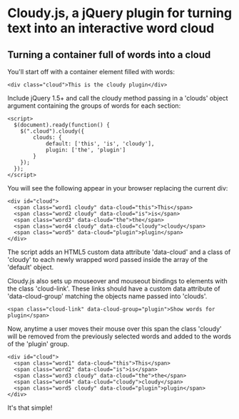 # Cloudy.js, a jQuery plugin for turning text into an interactive word cloud

## Turning a container full of words into a cloud
You'll start off with a container element filled with words:

	<div class="cloud">This is the cloudy plugin</div>

Include jQuery 1.5+ and call the cloudy method passing in a 'clouds' object argument containing the groups of words for each section:
	
	<script>
	  $(document).ready(function() {
	    $(".cloud").cloudy({
			clouds: {
				default: ['this', 'is', 'cloudy'],
				plugin: ['the', 'plugin']
			}
		});
	  });
	</script>
	
You will see the following appear in your browser replacing the current div:
	
	<div id="cloud">
	  <span class="word1 cloudy" data-cloud="this">This</span>
	  <span class="word2 cloudy" data-cloud="is">is</span>
	  <span class="word3" data-cloud="the">the</span>
	  <span class="word4 cloudy" data-cloud="cloudy">cloudy</span>
	  <span class="word5" data-cloud="plugin">plugin</span>
	</div>

The script adds an HTML5 custom data attribute 'data-cloud' and a class of 'cloudy' to each newly wrapped word passed inside the array of the 'default' object.

Cloudy.js also sets up mouseover and mouseout bindings to elements with the class 'cloud-link'. These links should have a custom data attribute of 'data-cloud-group' matching the objects name passed into 'clouds'.

	<span class="cloud-link" data-cloud-group="plugin">Show words for plugin</span>

Now, anytime a user moves their mouse over this span the class 'cloudy' will be removed from the previously selected words and added to the words of the 'plugin' group.

	<div id="cloud">
	  <span class="word1" data-cloud="this">This</span>
	  <span class="word2" data-cloud="is">is</span>
	  <span class="word3 cloudy" data-cloud="the">the</span>
	  <span class="word4" data-cloud="cloudy">cloudy</span>
	  <span class="word5 cloudy" data-cloud="plugin">plugin</span>
	</div>

It's that simple!